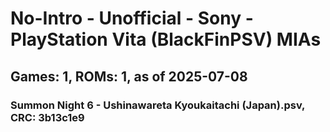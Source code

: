 # No-Intro - Unofficial - Sony - PlayStation Vita (BlackFinPSV) MIAs
## Games: 1, ROMs: 1, as of 2025-07-08

### Summon Night 6 - Ushinawareta Kyoukaitachi (Japan).psv, CRC: 3b13c1e9
